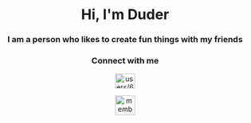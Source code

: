 <h1 align="center">Hi, I'm Duder</h1>
<h3 align="center">I am a person who likes to create fun things with my friends</h3>

<h3 align="center">Connect with me</h3>
<p align="center">
<a href="https://discord.gg/users/634716508777611274" target="blank"><img align="center" src="https://raw.githubusercontent.com/rahuldkjain/github-profile-readme-generator/master/src/images/icons/Social/discord.svg" alt="users/634716508777611274" height="30" width="40" /></a>
</p>
<p align="center">
<a href="https://v3rmillion.net/member.php?action=profile&uid=2038460" target="blank"><img align="center" src="https://pbs.twimg.com/profile_images/549393909147639809/inDjQlSs_200x200.png" alt="member.php?action=profile&uid=2038460" height="40" width="40" /></a>
</p>
